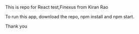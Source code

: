 This is repo for React test,Finexus from Kiran Rao 

To run this app, download the repo, npm install and npm start.

Thank you